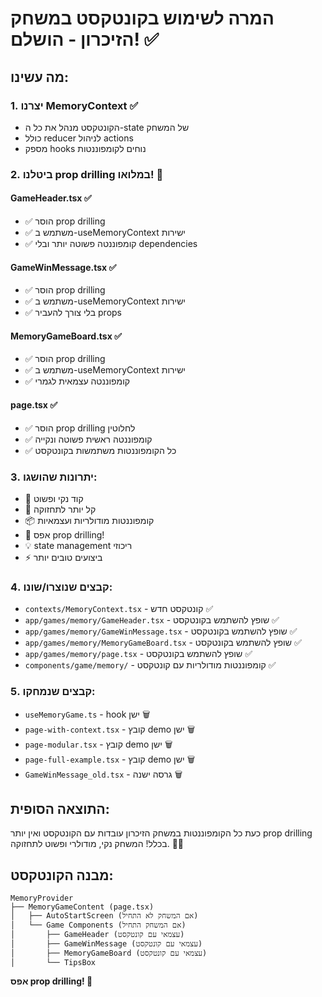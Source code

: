# המרה לשימוש בקונטקסט במשחק הזיכרון - הושלם! ✅

## מה עשינו:

### 1. יצרנו MemoryContext ✅
- הקונטקסט מנהל את כל ה-state של המשחק
- כולל reducer לניהול actions
- מספק hooks נוחים לקומפוננטות

### 2. ביטלנו prop drilling במלואו! 🚀

#### GameHeader.tsx ✅
- ✅ הוסר prop drilling
- ✅ משתמש ב-useMemoryContext ישירות
- ✅ קומפוננטה פשוטה יותר ובלי dependencies

#### GameWinMessage.tsx ✅ 
- ✅ הוסר prop drilling
- ✅ משתמש ב-useMemoryContext ישירות
- ✅ בלי צורך להעביר props

#### MemoryGameBoard.tsx ✅
- ✅ הוסר prop drilling
- ✅ משתמש ב-useMemoryContext ישירות
- ✅ קומפוננטה עצמאית לגמרי

#### page.tsx ✅
- ✅ הוסר prop drilling לחלוטין
- ✅ קומפוננטה ראשית פשוטה ונקייה
- ✅ כל הקומפוננטות משתמשות בקונטקסט

### 3. יתרונות שהושגו:
- 🚀 קוד נקי ופשוט
- 🔧 קל יותר לתחזוקה
- 📦 קומפוננטות מודולריות ועצמאיות
- 🎯 אפס prop drilling!
- 💡 state management ריכוזי
- ⚡ ביצועים טובים יותר

### 4. קבצים שנוצרו/שונו:
- `contexts/MemoryContext.tsx` - קונטקסט חדש ✅
- `app/games/memory/GameHeader.tsx` - שופץ להשתמש בקונטקסט ✅
- `app/games/memory/GameWinMessage.tsx` - שופץ להשתמש בקונטקסט ✅
- `app/games/memory/MemoryGameBoard.tsx` - שופץ להשתמש בקונטקסט ✅
- `app/games/memory/page.tsx` - שופץ להשתמש בקונטקסט ✅
- `components/game/memory/` - קומפוננטות מודולריות עם קונטקסט ✅

### 5. קבצים שנמחקו:
- `useMemoryGame.ts` - hook ישן 🗑️
- `page-with-context.tsx` - קובץ demo ישן 🗑️
- `page-modular.tsx` - קובץ demo ישן 🗑️
- `page-full-example.tsx` - קובץ demo ישן 🗑️
- `GameWinMessage_old.tsx` - גרסה ישנה 🗑️

## התוצאה הסופית:
כעת כל הקומפוננטות במשחק הזיכרון עובדות עם הקונטקסט ואין יותר prop drilling בכלל! 
המשחק נקי, מודולרי ופשוט לתחזוקה. 🎉✨

## מבנה הקונטקסט:
```
MemoryProvider
├── MemoryGameContent (page.tsx)
│   ├── AutoStartScreen (אם המשחק לא התחיל)
│   └── Game Components (אם המשחק התחיל)
│       ├── GameHeader (עצמאי עם קונטקסט)
│       ├── GameWinMessage (עצמאי עם קונטקסט) 
│       ├── MemoryGameBoard (עצמאי עם קונטקסט)
│       └── TipsBox
```

**אפס prop drilling! 🚀**
